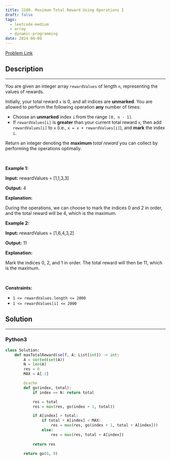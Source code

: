 ```yaml
---
title: 3180. Maximum Total Reward Using Operations I
draft: false
tags: 
  - leetcode-medium
  - array
  - dynamic-programming
date: 2024-06-09
---
```


[Problem Link](https://leetcode.com/problems/maximum-total-reward-using-operations-i/)

## Description

---
<p>You are given an integer array <code>rewardValues</code> of length <code>n</code>, representing the values of rewards.</p>

<p>Initially, your total reward <code>x</code> is 0, and all indices are <strong>unmarked</strong>. You are allowed to perform the following operation <strong>any</strong> number of times:</p>

<ul>
	<li>Choose an <strong>unmarked</strong> index <code>i</code> from the range <code>[0, n - 1]</code>.</li>
	<li>If <code>rewardValues[i]</code> is <strong>greater</strong> than your current total reward <code>x</code>, then add <code>rewardValues[i]</code> to <code>x</code> (i.e., <code>x = x + rewardValues[i]</code>), and <strong>mark</strong> the index <code>i</code>.</li>
</ul>

<p>Return an integer denoting the <strong>maximum </strong><em>total reward</em> you can collect by performing the operations optimally.</p>

<p>&nbsp;</p>
<p><strong class="example">Example 1:</strong></p>

<div class="example-block">
<p><strong>Input:</strong> <span class="example-io">rewardValues = [1,1,3,3]</span></p>

<p><strong>Output:</strong> <span class="example-io">4</span></p>

<p><strong>Explanation:</strong></p>

<p>During the operations, we can choose to mark the indices 0 and 2 in order, and the total reward will be 4, which is the maximum.</p>
</div>

<p><strong class="example">Example 2:</strong></p>

<div class="example-block">
<p><strong>Input:</strong> <span class="example-io">rewardValues = [1,6,4,3,2]</span></p>

<p><strong>Output:</strong> <span class="example-io">11</span></p>

<p><strong>Explanation:</strong></p>

<p>Mark the indices 0, 2, and 1 in order. The total reward will then be 11, which is the maximum.</p>
</div>

<p>&nbsp;</p>
<p><strong>Constraints:</strong></p>

<ul>
	<li><code>1 &lt;= rewardValues.length &lt;= 2000</code></li>
	<li><code>1 &lt;= rewardValues[i] &lt;= 2000</code></li>
</ul>


## Solution

---
### Python3
``` py title='maximum-total-reward-using-operations-i'
class Solution:
    def maxTotalReward(self, A: List[int]) -> int:
        A = sorted(set(A))
        N = len(A)
        res = 0
        MAX = A[-1]

        @cache
        def go(index, total):
            if index == N: return total

            res = total
            res = max(res, go(index + 1, total))

            if A[index] > total:
                if total + A[index] < MAX:
                    res = max(res, go(index + 1, total + A[index]))
                else:
                    res = max(res, total + A[index])
            
            return res
        
        return go(0, 0)


```

